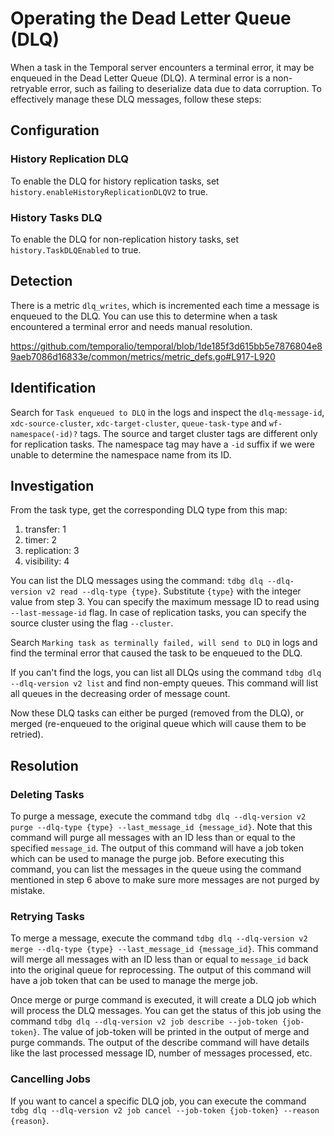 # Operating the Dead Letter Queue (DLQ)
When a task in the Temporal server encounters a terminal error, it may be enqueued in the Dead Letter Queue (DLQ).
A terminal error is a non-retryable error, such as failing to deserialize data due to data corruption.
To effectively manage these DLQ messages, follow these steps:

## Configuration

### History Replication DLQ
To enable the DLQ for history replication tasks, set `history.enableHistoryReplicationDLQV2` to true.

### History Tasks DLQ
To enable the DLQ for non-replication history tasks, set `history.TaskDLQEnabled` to true.

## Detection
There is a metric `dlq_writes`, which is incremented each time a message is enqueued to the DLQ.
You can use this to determine when a task encountered a terminal error and needs manual resolution.

https://github.com/temporalio/temporal/blob/1de185f3d615bb5e7876804e89aeb7086d16833e/common/metrics/metric_defs.go#L917-L920

## Identification
Search for `Task enqueued to DLQ` in the logs and inspect the `dlq-message-id`, `xdc-source-cluster`, `xdc-target-cluster`, `queue-task-type` and `wf-namespace(-id)?` tags.
The source and target cluster tags are different only for replication tasks.
The namespace tag may have a `-id` suffix if we were unable to determine the namespace name from its ID.

## Investigation
From the task type, get the corresponding DLQ type from this map:
1. transfer: 1
2. timer: 2
3. replication: 3
4. visibility: 4

You can list the DLQ messages using the command:
`tdbg dlq --dlq-version v2 read --dlq-type {type}`. Substitute `{type}` with the integer value from step 3.
You can specify the maximum message ID to read using `--last-message-id` flag. 
In case of replication tasks, you can specify the source cluster using the flag `--cluster`.

Search `Marking task as terminally failed, will send to DLQ` in logs and find the terminal error that caused the task to be enqueued to the DLQ.

If you can't find the logs, you can list all DLQs using the command `tdbg dlq --dlq-version v2 list` and find non-empty queues. 
This command will list all queues in the decreasing order of message count.

Now these DLQ tasks can either be purged (removed from the DLQ), or merged (re-enqueued to the original queue which will
cause them to be retried).

## Resolution

### Deleting Tasks
To purge a message, execute the command `tdbg dlq --dlq-version v2 purge --dlq-type {type} --last_message_id {message_id}`. 
Note that this command will purge all messages with an ID less than or equal to the specified `message_id`. 
The output of this command will have a job token which can be used to manage the purge job.
Before executing this command, you can list the messages in the queue using the command mentioned in step 6 above to make sure more messages are not purged by mistake.

### Retrying Tasks
To merge a message, execute the command `tdbg dlq --dlq-version v2 merge --dlq-type {type} --last_message_id {message_id}`.
This command will merge all messages with an ID less than or equal to `message_id` back into the original queue for reprocessing.
The output of this command will have a job token that can be used to manage the merge job.

Once merge or purge command is executed, it will create a DLQ job which will process the DLQ messages. 
You can get the status of this job using the command `tdbg dlq --dlq-version v2 job describe --job-token {job-token}`. 
The value of job-token will be printed in the output of merge and purge commands.
The output of the describe command will have details like the last processed message ID, number of messages processed, etc.

### Cancelling Jobs
If you want to cancel a specific DLQ job, you can execute the command `tdbg dlq --dlq-version v2 job cancel --job-token {job-token} --reason {reason}`.
